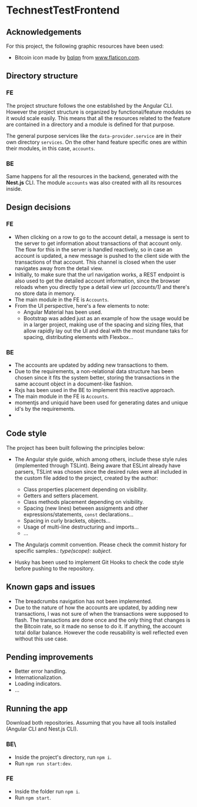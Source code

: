 # TechnestTestFrontend

## Acknowledgements
For this project, the following graphic resources have been used:
* Bitcoin icon made by <a href="https://www.flaticon.com/authors/bqlqn" title="bqlqn">bqlqn</a> from <a href="https://www.flaticon.com/" title="Flaticon"> www.flaticon.com</a>.

## Directory structure

### FE
The project structure follows the one established by the Angular CLI. However the project structure is organized by 
functional/feature modules so it would scale easily. This means that all the resources related to the feature
are contained in a directory and a module is defined for that purpose.

The general purpose services like the ```data-provider.service``` are in their own directory ```services```.
On the other hand feature specific ones are within their modules, in this case, ```accounts```.

### BE
Same happens for all the resources in the backend, generated with the **Nest.js** CLI. The module ```accounts``` was also created
with all its resources inside.

## Design decisions

### FE

* When clicking on a row to go to the account detail, a message is sent to the server to get information
about transactions of that account only. The flow for this in the server is handled reactively, so in case 
an account is updated, a new message is pushed to the client side with the transactions of that account. This channel
is closed when the user navigates away from the detail view.
* Initially, to make sure that the url navigation works, a REST endpoint is also used to get the detailed account information, since
the browser reloads when you directly type a detail view url _(accounts/1)_ and there's no store data in memory.
* The main module in the FE is ```Accounts```.
* From the UI perspective, here's a few elements to note:
  * Angular Material has been used.
  * Bootstrap was added just as an example of how the usage would be in a larger project, making use
  of the spacing and sizing files, that allow rapidly lay out the UI and deal with the most mundane
  taks for spacing, distributing elements with Flexbox...

### BE
* The accounts are updated by adding new transactions to them.
* Due to the requirements, a non-relational data structure has been chosen since it fits the system better,
storing the transactions in the same account object in a document-like fashion.
* Rxjs has been used in the BE to implement this reactive approach.
* The main module in the FE is ```Accounts```.
* momentjs and uniquid have been used for generating dates and unique id's by the requirements.
* 

## Code style
The project has been built following the principles below:
* The Angular style guide, which among others, include these style rules (implemented through TSLint). Being aware
that ESLint already have parsers, TSLint was chosen since the desired rules were all included in the custom
file added to the project, created by the author:
  * Class properties placement depending on visibility.
  * Getters and setters placement.
  * Class methods placement depending on visibility.
  * Spacing (new lines) between assigments and other expressions/statements, `const` declarations...
  * Spacing in curly brackets, objects...
  * Usage of multi-line destructuring and imports...
  * ...

* The Angularjs commit convention. Please check the commit history for specific samples.: *type(scope): subject*.
* Husky has been used to implement Git Hooks to check the code style before pushing to the repository.  


## Known gaps and issues
* The breadcrumbs navigation has not been implemented.
* Due to the nature of how the accounts are updated, by adding new transactions, I was not sure of when the
transactions were supposed to flash. The transactions are done once and the only thing that changes is the
Bitcoin rate, so it made no sense to do it. If anything, the account total dollar balance. However the code
reusability is well reflected even without this use case.


## Pending improvements
* Better error handling.
* Internationalization.
* Loading indicators.
* ...


## Running the app
Download both repositories. Assuming that you have all tools installed (Angular CLI and Nest.js CLI).

### BE\
* Inside the project's directory, run ```npm i```.
* Run ```npm run start:dev```.

### FE
* Inside the folder run ```npm i```.
* Run ```npm start```.


